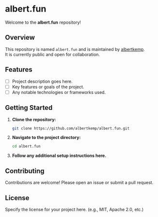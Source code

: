 # albert.fun

Welcome to the **albert.fun** repository!

## Overview

This repository is named `albert.fun` and is maintained by [albertkemp](https://github.com/albertkemp).  
It is currently public and open for collaboration.

## Features

- [ ] Project description goes here.
- [ ] Key features or goals of the project.
- [ ] Any notable technologies or frameworks used.

## Getting Started

1. **Clone the repository:**
   ```bash
   git clone https://github.com/albertkemp/albert.fun.git
   ```
2. **Navigate to the project directory:**
   ```bash
   cd albert.fun
   ```
3. **Follow any additional setup instructions here.**

## Contributing

Contributions are welcome! Please open an issue or submit a pull request.

## License

Specify the license for your project here. (e.g., MIT, Apache 2.0, etc.)


